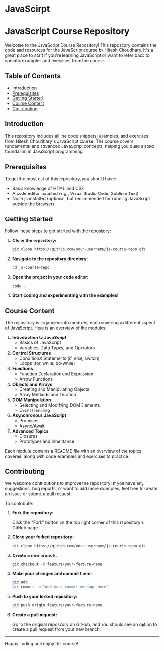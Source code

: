 # JavaScirpt

# JavaScript Course Repository

Welcome to the JavaScript Course Repository! This repository contains the code and resources for the JavaScript course by Hitesh Choudhary. It's a great place to start if you're learning JavaScript or want to refer back to specific examples and exercises from the course.

## Table of Contents

- [Introduction](#introduction)
- [Prerequisites](#prerequisites)
- [Getting Started](#getting-started)
- [Course Content](#course-content)
- [Contributing](#contributing)

## Introduction

This repository includes all the code snippets, examples, and exercises from Hitesh Choudhary's JavaScript course. The course covers fundamental and advanced JavaScript concepts, helping you build a solid foundation in JavaScript programming.

## Prerequisites

To get the most out of this repository, you should have:

- Basic knowledge of HTML and CSS
- A code editor installed (e.g., Visual Studio Code, Sublime Text)
- Node.js installed (optional, but recommended for running JavaScript outside the browser)

## Getting Started

Follow these steps to get started with the repository:

1. **Clone the repository:**

    ```sh
    git clone https://github.com/your-username/js-course-repo.git
    ```

2. **Navigate to the repository directory:**

    ```sh
    cd js-course-repo
    ```

3. **Open the project in your code editor:**

    ```sh
    code .
    ```

4. **Start coding and experimenting with the examples!**

## Course Content

The repository is organized into modules, each covering a different aspect of JavaScript. Here is an overview of the modules:

1. **Introduction to JavaScript**
    - Basics of JavaScript
    - Variables, Data Types, and Operators
2. **Control Structures**
    - Conditional Statements (if, else, switch)
    - Loops (for, while, do-while)
3. **Functions**
    - Function Declaration and Expression
    - Arrow Functions
4. **Objects and Arrays**
    - Creating and Manipulating Objects
    - Array Methods and Iteration
5. **DOM Manipulation**
    - Selecting and Modifying DOM Elements
    - Event Handling
6. **Asynchronous JavaScript**
    - Promises
    - Async/Await
7. **Advanced Topics**
    - Closures
    - Prototypes and Inheritance

Each module contains a README file with an overview of the topics covered, along with code examples and exercises to practice.

## Contributing

We welcome contributions to improve the repository! If you have any suggestions, bug reports, or want to add more examples, feel free to create an issue or submit a pull request. 

To contribute:

1. **Fork the repository:**

    Click the "Fork" button on the top right corner of this repository's GitHub page.

2. **Clone your forked repository:**

    ```sh
    git clone https://github.com/your-username/js-course-repo.git
    ```

3. **Create a new branch:**

    ```sh
    git checkout -b feature/your-feature-name
    ```

4. **Make your changes and commit them:**

    ```sh
    git add .
    git commit -m "Add your commit message here"
    ```

5. **Push to your forked repository:**

    ```sh
    git push origin feature/your-feature-name
    ```

6. **Create a pull request:**

    Go to the original repository on GitHub, and you should see an option to create a pull request from your new branch.

---

Happy coding and enjoy the course!

